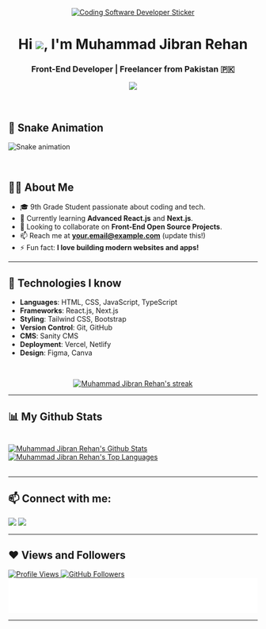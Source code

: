 <p align="center">
<a href="https://github.com/MuhammadJibranRehan"><img src="https://media2.giphy.com/media/cUAGuLiEcTBwRfkAQq/giphy.gif?cid=ecf05e474bjrlcjt6yc7w0t20djokbtl9i4e9iqkie9anv8i&rid=giphy.gif&ct=s" alt="Coding Software Developer Sticker" style="width: 350px; height: 250px;"></a>
</p>

<h1 align="center">Hi <img src="https://raw.githubusercontent.com/MartinHeinz/MartinHeinz/master/wave.gif" height="30px">, I'm Muhammad Jibran Rehan</h1>
<h3 align="center">Front-End Developer | Freelancer from Pakistan 🇵🇰</h3>

<p align="center">
<a href="https://github.com/MuhammadJibranRehan">
<img src="https://readme-typing-svg.herokuapp.com/?lines=Front-End%20Developer;Next.js%20Enthusiast;React.js%20Developer;Self-taught%20Programmer;Always%20learning%20new%20things!&font=Fira%20Code&center=true&width=440&height=45&color=0E86D4&vCenter=true&size=22">
</a>
</p>

<br/>

## 🐍 Snake Animation

![Snake animation]([https://github.com/MuhammadJibranRehan/MuhammadJibranRehan/blob/output/github-contribution-grid-snake.svg (https://github.com/MuhammadJibranRehan/MuhammadJibranRehan/blob/main/snake.yml))

<br/>

## 🙋‍♂️ About Me

- 🎓 9th Grade Student passionate about coding and tech.
- 🌱 Currently learning **Advanced React.js** and **Next.js**.
- 👯 Looking to collaborate on **Front-End Open Source Projects**.
- 📫 Reach me at **your.email@example.com** (update this!)
- ⚡ Fun fact: **I love building modern websites and apps!**

---

## 🚀 Technologies I know

- **Languages**: HTML, CSS, JavaScript, TypeScript
- **Frameworks**: React.js, Next.js
- **Styling**: Tailwind CSS, Bootstrap
- **Version Control**: Git, GitHub
- **CMS**: Sanity CMS
- **Deployment**: Vercel, Netlify
- **Design**: Figma, Canva

<br/>

<p align="center">
    <a href="https://github.com/MuhammadJibranRehan">
        <img title="🔥 Streak stats" alt="Muhammad Jibran Rehan's streak" src="https://github-readme-streak-stats.herokuapp.com/?user=MuhammadJibranRehan&theme=black-ice&hide_border=true&stroke=0000&background=060A0CD0"/>
    </a>
</p>

---

## 📊 My Github Stats

<br/>
<a href="https://github.com/MuhammadJibranRehan">
  <img alt="Muhammad Jibran Rehan's Github Stats" src="https://github-readme-stats.vercel.app/api?username=MuhammadJibranRehan&show_icons=true&count_private=true&theme=react&hide_border=true&bg_color=0D1117" />
</a>
<a href="https://github.com/MuhammadJibranRehan">
  <img alt="Muhammad Jibran Rehan's Top Languages" src="https://github-readme-stats.vercel.app/api/top-langs/?username=MuhammadJibranRehan&langs_count=8&count_private=true&layout=compact&theme=react&hide_border=true&bg_color=0D1117" />
</a>
<br/>
<br/>

---

## 📫 Connect with me:

<p align="left">
<a href="https://www.linkedin.com/in/muhammad-jibran-rehan-65a6a02bb/" target="blank"><img src="https://img.icons8.com/fluent/48/000000/linkedin.png"/></a>
<a href="mailto:muhammadjibranrehan28@gmail.com"><img src="https://img.icons8.com/fluent/48/000000/gmail-new.png"/></a>
</p>

---

## ❤ Views and Followers

<a href="https://github.com/MuhammadJibranRehan">
    <img src="https://komarev.com/ghpvc/?username=MuhammadJibranRehan&label=Profile%20views&color=0e75b6&style=flat" alt="Profile Views" />
</a>
<a href="https://github.com/MuhammadJibranRehan?tab=followers">
    <img src="https://img.shields.io/github/followers/MuhammadJibranRehan?label=Followers&style=social" alt="GitHub Followers" />
</a>

<br/>

<img align='center' height="70" alt="Thanks" width="100%" src="./Thanks.svg"/>  

---
